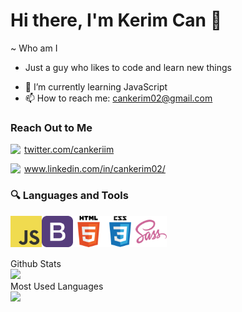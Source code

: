 # Hi there, I'm Kerim Can 👋

~ Who am I
* Just a guy who likes to code and learn new things
- 🌱 I’m currently learning JavaScript
- 📫 How to reach me: cankerim02@gmail.com

### Reach Out to Me

<img width="22"  src="https://unpkg.com/simple-icons@v7/icons/twitter.svg" align="left"/> [twitter.com/cankeriim]


<img width="22" src="https://unpkg.com/simple-icons@v7/icons/linkedin.svg" align="left"/>www.linkedin.com/in/cankerim02/



[twitter.com/cankeriim]: https://twitter.com/cankeriim
[www.linkedin.com/in/cankerim02]: https://www.linkedin.com/in/cankerim02/

### :mag: Languages and Tools

<img align="left" src="https://raw.githubusercontent.com/github/explore/80688e429a7d4ef2fca1e82350fe8e3517d3494d/topics/javascript/javascript.png" width="50" height="50" class="d-block rounded-2 mr-3 flex-shrink-0" alt="javascript logo">

<img align="left" src="https://raw.githubusercontent.com/github/explore/80688e429a7d4ef2fca1e82350fe8e3517d3494d/topics/bootstrap/bootstrap.png" width="50" height="50" class="d-block rounded-2 mr-3 flex-shrink-0" alt="bootstrap logo">

<img align="left" src="https://raw.githubusercontent.com/github/explore/80688e429a7d4ef2fca1e82350fe8e3517d3494d/topics/html/html.png" width="50" height="50" class="d-block rounded-2 mr-3 flex-shrink-0" alt="html5 logo">


<img align="left" src="https://raw.githubusercontent.com/github/explore/80688e429a7d4ef2fca1e82350fe8e3517d3494d/topics/css/css.png" width="50" height="50" class="d-block rounded-2 mr-3 flex-shrink-0" alt="css logo">

<img align="left" src="https://raw.githubusercontent.com/github/explore/80688e429a7d4ef2fca1e82350fe8e3517d3494d/topics/sass/sass.png" width="50" height="50" class="d-block rounded-2 mr-3 flex-shrink-0" alt="scss logo">

<br/>
<br/>


<br/>
<br/>

<summary> Github Stats</summary>
<img src="https://github-readme-stats.vercel.app/api?username=cankerim02&show_icons=true&theme=dracula">   



<summary>Most Used Languages</summary>
<img src="https://github-readme-stats.vercel.app/api/top-langs/?username=cankerim02&layout=compact">  

<br/>
<br/>



